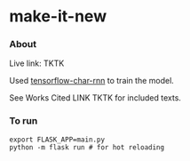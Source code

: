 # make-it-new

### About
Live link: TKTK

Used [tensorflow-char-rnn](https://github.com/Andercxt/tensorflow-char-rnn) to train the model.

See Works Cited LINK TKTK for included texts.

### To run
```
export FLASK_APP=main.py
python -m flask run # for hot reloading
```

